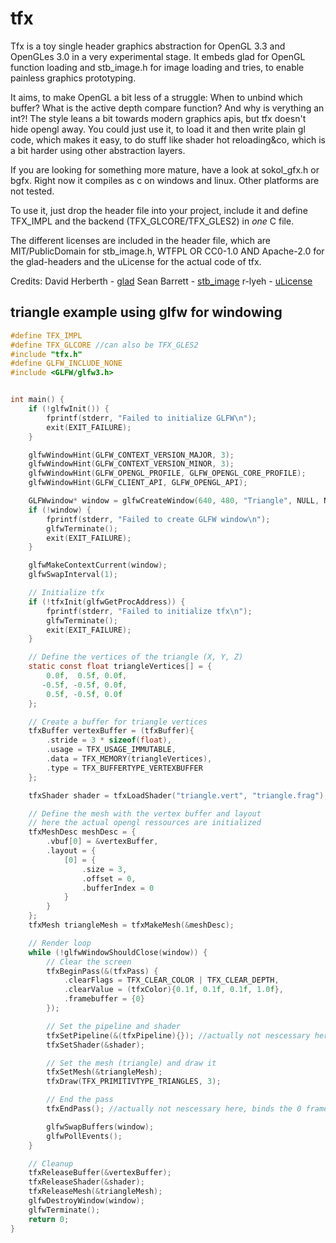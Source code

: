 # tfx
Tfx is a toy single header graphics abstraction for OpenGL 3.3 and OpenGLes 3.0 in a very experimental stage.
It embeds glad for OpenGL function loading and stb_image.h for image loading and tries, to enable painless graphics prototyping.

It aims, to make OpenGL a bit less of a struggle: When to unbind which buffer? What is the active depth compare function? And why is verything an int?!
The style leans a bit towards modern graphics apis, but tfx doesn't hide opengl away. You could just use it, to load it and then write plain gl code,
which makes it easy, to do stuff like shader hot reloading&co, which is a bit harder using other abstraction layers.

If you are looking for something more mature, have a look at sokol_gfx.h or bgfx.
Right now it compiles as c on windows and linux. Other platforms are not tested.

To use it, just drop the header file into your project, include it and define TFX_IMPL and the backend (TFX_GLCORE/TFX_GLES2) in *one* C file.

The different licenses are included in the header file, which are MIT/PublicDomain for stb_image.h, WTFPL OR CC0-1.0 AND Apache-2.0 for the glad-headers and the uLicense for the actual code of tfx.

Credits:
David Herberth - [glad](https://github.com/Dav1dde/glad)
Sean Barrett - [stb_image](https://github.com/nothings/stb)
r-lyeh - [uLicense](https://github.com/r-lyeh/uLicense)

## triangle example using glfw for windowing
```c
#define TFX_IMPL
#define TFX_GLCORE //can also be TFX_GLES2
#include "tfx.h"
#define GLFW_INCLUDE_NONE
#include <GLFW/glfw3.h>


int main() {
    if (!glfwInit()) {
        fprintf(stderr, "Failed to initialize GLFW\n");
        exit(EXIT_FAILURE);
    }

    glfwWindowHint(GLFW_CONTEXT_VERSION_MAJOR, 3);
    glfwWindowHint(GLFW_CONTEXT_VERSION_MINOR, 3);
    glfwWindowHint(GLFW_OPENGL_PROFILE, GLFW_OPENGL_CORE_PROFILE);
    glfwWindowHint(GLFW_CLIENT_API, GLFW_OPENGL_API);

    GLFWwindow* window = glfwCreateWindow(640, 480, "Triangle", NULL, NULL);
    if (!window) {
        fprintf(stderr, "Failed to create GLFW window\n");
        glfwTerminate();
        exit(EXIT_FAILURE);
    }

    glfwMakeContextCurrent(window);
    glfwSwapInterval(1);

    // Initialize tfx
    if (!tfxInit(glfwGetProcAddress)) {
        fprintf(stderr, "Failed to initialize tfx\n");
        glfwTerminate();
        exit(EXIT_FAILURE);
    }

    // Define the vertices of the triangle (X, Y, Z)
    static const float triangleVertices[] = {
        0.0f,  0.5f, 0.0f,
       -0.5f, -0.5f, 0.0f,
        0.5f, -0.5f, 0.0f
    };

    // Create a buffer for triangle vertices
    tfxBuffer vertexBuffer = (tfxBuffer){
        .stride = 3 * sizeof(float),
        .usage = TFX_USAGE_IMMUTABLE,
        .data = TFX_MEMORY(triangleVertices),
        .type = TFX_BUFFERTYPE_VERTEXBUFFER
    };

    tfxShader shader = tfxLoadShader("triangle.vert", "triangle.frag");

    // Define the mesh with the vertex buffer and layout
    // here the actual opengl ressources are initialized
    tfxMeshDesc meshDesc = {
        .vbuf[0] = &vertexBuffer,
        .layout = {
            [0] = {
                .size = 3,
                .offset = 0,
                .bufferIndex = 0
            }
        }
    };
    tfxMesh triangleMesh = tfxMakeMesh(&meshDesc);

    // Render loop
    while (!glfwWindowShouldClose(window)) {
        // Clear the screen
        tfxBeginPass(&(tfxPass) {
            .clearFlags = TFX_CLEAR_COLOR | TFX_CLEAR_DEPTH,
            .clearValue = (tfxColor){0.1f, 0.1f, 0.1f, 1.0f},
            .framebuffer = {0}
        });

        // Set the pipeline and shader
        tfxSetPipeline(&(tfxPipeline){}); //actually not nescessary here.
        tfxSetShader(&shader);

        // Set the mesh (triangle) and draw it
        tfxSetMesh(&triangleMesh);
        tfxDraw(TFX_PRIMITIVTYPE_TRIANGLES, 3);

        // End the pass
        tfxEndPass(); //actually not nescessary here, binds the 0 framebuffer

        glfwSwapBuffers(window);
        glfwPollEvents();
    }

    // Cleanup
    tfxReleaseBuffer(&vertexBuffer);
    tfxReleaseShader(&shader);
    tfxReleaseMesh(&triangleMesh);
    glfwDestroyWindow(window);
    glfwTerminate();
    return 0;
}


```

